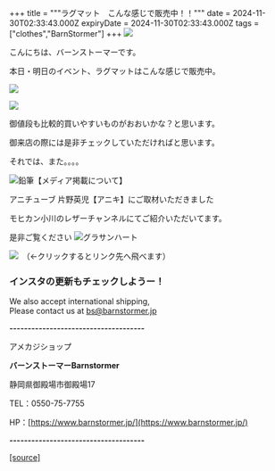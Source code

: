 +++
title = """ラグマット　こんな感じで販売中！！"""
date = 2024-11-30T02:33:43.000Z
expiryDate = 2024-11-30T02:33:43.000Z
tags = ["clothes","BarnStormer"]
+++
[![](https://stat.ameba.jp/user_images/20231023/16/barnstormer-go/b2/03/p/o0420015015354743273.png)](https://ameblo.jp/barnstormer-go/entry-12825670498.html)

こんにちは、バーンストーマーです。

本日・明日のイベント、ラグマットはこんな感じで販売中。

[![](https://stat.ameba.jp/user_images/20241130/12/barnstormer-go/39/ce/j/o0466070015515935215.jpg)](https://stat.ameba.jp/user_images/20241130/12/barnstormer-go/39/ce/j/o0466070015515935215.jpg)

[![](https://stat.ameba.jp/user_images/20241130/12/barnstormer-go/8c/6b/j/o0466070015515935216.jpg)](https://stat.ameba.jp/user_images/20241130/12/barnstormer-go/8c/6b/j/o0466070015515935216.jpg)

御値段も比較的買いやすいものがおおいかな？と思います。

御来店の際には是非チェックしていただければと思います。

それでは、また。。。。

![鉛筆](https://stat100.ameba.jp/blog/ucs/img/char/char3/519.png)【メディア掲載について】

アニチューブ 片野英児【アニキ】にご取材いただきました

モヒカン小川のレザーチャンネルにてご紹介いただいてます。

是非ご覧ください ![グラサンハート](https://stat100.ameba.jp/blog/ucs/img/char/char3/148.png)

[![](https://stat.ameba.jp/user_images/20230412/16/barnstormer-go/6a/23/p/o0108010815269242493.png)](https://www.instagram.com/barnstormer_daily/)　（←クリックするとリンク先へ飛べます）

### インスタの更新もチェックしようー！

We also accept international shipping,  
Please contact us at bs@barnstormer.jp

**\-------------------------------------**

アメカジショップ

**バーンストーマーBarnstormer**

静岡県御殿場市御殿場17

TEL：0550-75-7755

HP：[https://www.barnstormer.jp/](https://www.barnstormer.jp/)

**\-------------------------------------**

[[source]](https://ameblo.jp/barnstormer-go/entry-12873514459.html)
